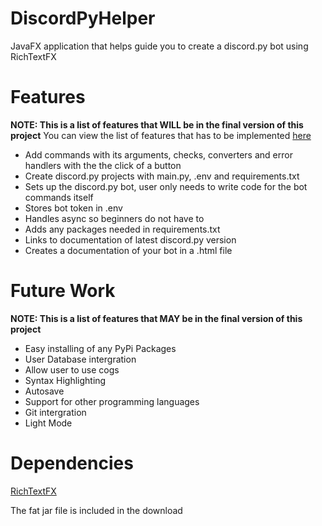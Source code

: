 # DiscordPyHelper
JavaFX application that helps guide you to create a discord.py bot using RichTextFX

# Features
**NOTE: This is a list of features that WILL be in the final version of this project**
You can view the list of features that has to be implemented [here](https://docs.google.com/document/d/12xyBHl05LGnrW4Mv9zJXzVPCAvCeiFaGnzZ-LBUmhbY/edit?usp=sharing)
* Add commands with its arguments, checks, converters and error handlers with the the click of a button
* Create discord.py projects with main.py, .env and requirements.txt
* Sets up the discord.py bot, user only needs to write code for the bot commands itself
* Stores bot token in .env
* Handles async so beginners do not have to
* Adds any packages needed in requirements.txt
* Links to documentation of latest discord.py version
* Creates a documentation of your bot in a .html file


# Future Work
**NOTE: This is a list of features that MAY be in the final version of this project**
* Easy installing of any PyPi Packages
* User Database intergration
* Allow user to use cogs
* Syntax Highlighting
* Autosave
* Support for other programming languages
* Git intergration
* Light Mode

# Dependencies
[RichTextFX](https://github.com/FXMisc/RichTextFX#download)

The fat jar file is included in the download
